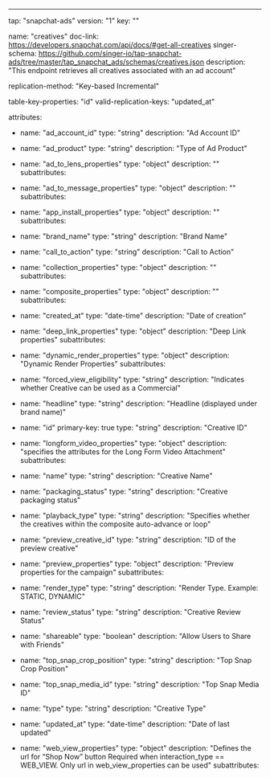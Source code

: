 ---
tap: "snapchat-ads"
version: "1"
key: ""

name: "creatives"
doc-link: https://developers.snapchat.com/api/docs/#get-all-creatives
singer-schema: https://github.com/singer-io/tap-snapchat-ads/tree/master/tap_snapchat_ads/schemas/creatives.json
description: "This endpoint retrieves all creatives associated with an ad account"

replication-method: "Key-based Incremental"

table-key-properties: "id"
valid-replication-keys: "updated_at"

attributes:
  - name: "ad_account_id"
    type: "string"
    description: "Ad Account ID"

  - name: "ad_product"
    type: "string"
    description: "Type of Ad Product"

  - name: "ad_to_lens_properties"
    type: "object"
    description: ""
    subattributes:

  - name: "ad_to_message_properties"
    type: "object"
    description: ""
    subattributes:

  - name: "app_install_properties"
    type: "object"
    description: ""
    subattributes:

  - name: "brand_name"
    type: "string"
    description: "Brand Name"

  - name: "call_to_action"
    type: "string"
    description: "Call to Action"

  - name: "collection_properties"
    type: "object"
    description: ""
    subattributes:

  - name: "composite_properties"
    type: "object"
    description: ""
    subattributes:

  - name: "created_at"
    type: "date-time"
    description: "Date of creation"

  - name: "deep_link_properties"
    type: "object"
    description: "Deep Link properties"
    subattributes:

  - name: "dynamic_render_properties"
    type: "object"
    description: "Dynamic Render Properties"
    subattributes:

  - name: "forced_view_eligibility"
    type: "string"
    description: "Indicates whether Creative can be used as a Commercial"

  - name: "headline"
    type: "string"
    description: "Headline (displayed under brand name)"

  - name: "id"
    primary-key: true
    type: "string"
    description: "Creative ID"

  - name: "longform_video_properties"
    type: "object"
    description: "specifies the attributes for the Long Form Video Attachment"
    subattributes:

  - name: "name"
    type: "string"
    description: "Creative Name"

  - name: "packaging_status"
    type: "string"
    description: "Creative packaging status"

  - name: "playback_type"
    type: "string"
    description: "Specifies whether the creatives within the composite auto-advance or loop"

  - name: "preview_creative_id"
    type: "string"
    description: "ID of the preview creative"

  - name: "preview_properties"
    type: "object"
    description: "Preview properties for the campaign"
    subattributes:

  - name: "render_type"
    type: "string"
    description: "Render Type. Example: STATIC, DYNAMIC"

  - name: "review_status"
    type: "string"
    description: "Creative Review Status"

  - name: "shareable"
    type: "boolean"
    description: "Allow Users to Share with Friends"

  - name: "top_snap_crop_position"
    type: "string"
    description: "Top Snap Crop Position"

  - name: "top_snap_media_id"
    type: "string"
    description: "Top Snap Media ID"

  - name: "type"
    type: "string"
    description: "Creative Type"

  - name: "updated_at"
    type: "date-time"
    description: "Date of last updated"

  - name: "web_view_properties"
    type: "object"
    description: "Defines the url for “Shop Now” button Required when interaction_type == WEB_VIEW. Only url in web_view_properties can be used"
    subattributes:


